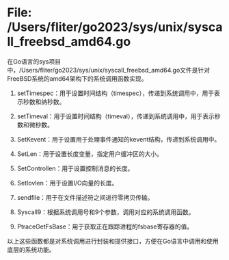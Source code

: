 # File: /Users/fliter/go2023/sys/unix/syscall_freebsd_amd64.go

在Go语言的sys项目中，/Users/fliter/go2023/sys/unix/syscall_freebsd_amd64.go文件是针对FreeBSD系统的amd64架构下的系统调用函数实现。

1. setTimespec：用于设置时间结构（timespec），传递到系统调用中，用于表示秒数和纳秒数。

2. setTimeval：用于设置时间结构（timeval），传递到系统调用中，用于表示秒数和微秒数。

3. SetKevent：用于设置用于处理事件通知的kevent结构，传递到系统调用中。

4. SetLen：用于设置长度变量，指定用户缓冲区的大小。

5. SetControllen：用于设置控制消息的长度。

6. SetIovlen：用于设置I/O向量的长度。

7. sendfile：用于在文件描述符之间进行零拷贝传输。

8. Syscall9：根据系统调用号和9个参数，调用对应的系统调用函数。

9. PtraceGetFsBase：用于获取正在跟踪进程的fsbase寄存器的值。

以上这些函数都是对系统调用进行封装和提供接口，方便在Go语言中调用和使用底层的系统功能。

